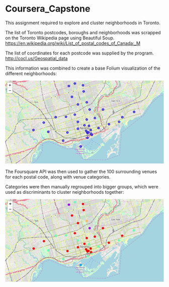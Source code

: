 # Coursera_Capstone

This assignment required to explore and cluster neighborhoods in Toronto.

The list of Toronto postcodes, boroughs and neighborhoods was scrapped on the Toronto Wikipedia page using Beautiful Soup.
https://en.wikipedia.org/wiki/List_of_postal_codes_of_Canada:_M

The list of coordinates for each postcode was supplied by the program.
http://cocl.us/Geospatial_data

This information was combined to create a base Folium visualization of the different neighborhoods:

![Screenshot](toronto_post_codes.png)

The Foursquare API was then used to gather the 100 surrounding venues for each postal code, along with venue categories.

Categories were then manually regrouped into bigger groups, which were used as discriminants to cluster neighborhoods together:

![Screenshot](toronto_post_codes_clustered.png)
